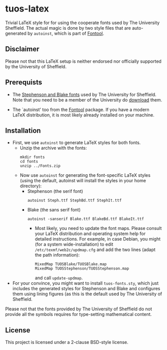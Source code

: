 # tuos-latex
Trivial LaTeX style for for using the cooperate fonts used by The
University Sheffield. The actual magic is done by two style files that
are auto-generated by `autoinst`, which is part of
[Fontool](https://www.ctan.org/tex-archive/fonts/utilities/fontools/).

## Disclaimer
Please not that this LaTeX setup is neither endorsed nor officially
supported by the University of Sheffield.

## Prerequists 

* The
  [Stephenson and Blake fonts](https://www.shef.ac.uk/marketing/help-yourself/visual-identity/core-elements/fonts/blake-stephenson)
  used by The University for Sheffield. Note that you need to be a
  member of the University do
  [download](https://www.shef.ac.uk/marketing/help-yourself/visual-identity/downloads/fonts/download-stephenson-blake)
  them.

* The `autoinst' too from the
  [Fontool](https://www.ctan.org/tex-archive/fonts/utilities/fontools/)
  package. If you have a modern LaTeX distribution, it is most likely
  already installed on your machine. 


## Installation 
* First, we use `autoinst` to generate LaTeX styles
  for both fonts.
  * Unzip the archive with the fonts:
    ```
    mkdir fonts
    cd fonts 
    unzip ../Fonts.zip 
    ```
  * Now use `autoinst` for generating the font-specific LaTeX
    styles (using the default, autoinst will install the styles
    in your home directory):
    * Stephenson (the serif font) 
      ```
      autoinst Steph.ttf StephBd.ttf StephIt.ttf
      ```
    * Blake (the sans serif font) 
      ```
      autoinst -sanserif Blake.ttf BlakeBd.ttf BlakeIt.ttf 
      ```
      * Most likely, you need to update the font maps. Please consult
        your LaTeX distribution and operating system help for detailed
        instructions. For example, in case Debian, you might (for a
        system wide-installation) to edit
        `/etc/texmf/web2c/updmap.cfg` and add the two lines (adapt the
        path information):
        ```
        MixedMap TUOSBlake/TUOSBlake.map
        MixedMap TUOSStephenson/TUOSStephenson.map
        ```
        and call `update-updmap`.
* For your convince, you might want to install `tuos-fonts.sty`, which
  just includes the generated styles for Stephenson and Blake and
  configures them using lining figures (as this is the default used by
  The University of Sheffield.

Please not that the fonts provided by The University of Sheffield do
not provide all the symbols requires for type-setting mathematical
content.

## License
This project is licensed under a 2-clause BSD-style license.

